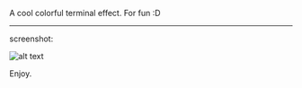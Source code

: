 A cool colorful terminal effect. For fun :D

---
screenshot:

![alt text](https://github.com/msbCyricTohoku/circle-matrix/blob/main/screenrecord/vid.gif)

Enjoy.
